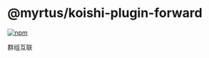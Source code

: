 # @myrtus/koishi-plugin-forward

[![npm](https://img.shields.io/npm/v/@myrtus/koishi-plugin-forward?style=flat-square)](https://www.npmjs.com/package/@myrtus/koishi-plugin-forward)

群组互联
